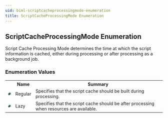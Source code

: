 ```yaml
---
uid: biml-scriptcacheprocessingmode-enumeration
title: ScriptCacheProcessingMode Enumeration
---
```


## ScriptCacheProcessingMode Enumeration

<div class="LanguageSummary"><div class ="SummaryItem">Script Cache Processing Mode determines the time at which the script information is cached, either during processing or after processing as a background job.</div></div>
<div class="EnumValueGroup">

### Enumeration Values

<table id="EnumValue" class="MemberList"><tbody><tr><th class="MemberTypeIconColumnHeader">&nbsp;</th><th class="MemberNameColumnHeader">Name</th><th class="MemberSummaryColumnHeader">Summary</th></tr><tr class="cd0"><td align="center" class="MemberTypeIcon"><img src="enumValue.png"></img></td><td class="MemberName">Regular</td><td class="MemberSummary"><div class ="SummaryItem">Specifies that the script cache should be built during processing.</div></td></tr><tr class="cd1"><td align="center" class="MemberTypeIcon"><img src="enumValue.png"></img></td><td class="MemberName">Lazy</td><td class="MemberSummary"><div class ="SummaryItem">Specifies that the script cache should be after processing when resources are available.</div></td></tr></tbody></table>
</div>